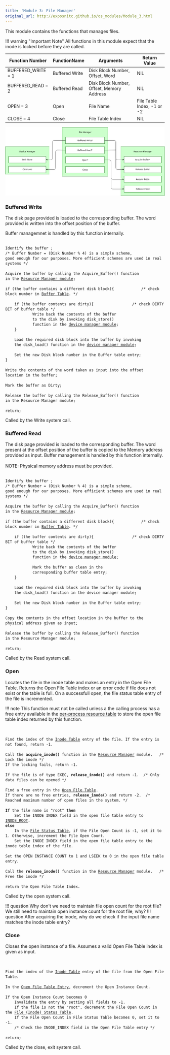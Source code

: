 ```yaml
---
title: 'Module 3: File Manager'
original_url: http://exposnitc.github.io/os_modules/Module_3.html
---
```


This module contains the functions that manages files.

!!! warning "Important Note"
    All functions in this module expect that the inode is locked before they are called.

| Function Number    | FunctionName   | Arguments                                 | Return Value               |
| ------------------ | -------------- | ----------------------------------------- | -------------------------- |
| BUFFERED_WRITE = 1 | Buffered Write | Disk Block Number, Offset, Word           | NIL                        |
| BUFFERED_READ = 2  | Buffered Read  | Disk Block Number, Offset, Memory Address | NIL                        |
| OPEN = 3           | Open           | File Name                                 | File Table Index, -1 or -2 |
| CLOSE = 4          | Close          | File Table Index                          | NIL                        |

![](../assets/img/modules/FileManager.png)

###  Buffered Write
The disk page provided is loaded to the corresponding buffer. The word provided is written into the offset position of the buffer.

Buffer managemnet is handled by this function internally.

<pre><code>
Identify the buffer ; 			
/* Buffer Number = (Disk Number % 4) is a simple scheme, 
good enough for our purposes. More efficient schemes are used in real systems */

Acquire the buffer by calling the Acquire_Buffer() function	
in the <a href="../../modules/module-00/">Resource Manager module</a>;

if (the buffer contains a different disk block){  			/* check block number in <a href="../../os-design/mem-ds/#buffer-table">Buffer Table</a>. */
    
    if (the buffer contents are dirty){					/* check DIRTY BIT of buffer table */
            Write back the contents of the buffer
            to the disk by invoking disk_store() 
            function in the <a href="../../modules/module-04/">device manager module</a>;
    }
    
    Load the required disk block into the buffer by invoking
    the disk_load() function in the <a href="../../modules/module-04/">device manager module</a>;

    Set the new Disk block number in the Buffer table entry;
}

Write the contents of the word taken as input into the offset
location in the buffer; 

Mark the buffer as Dirty;

Release the buffer by calling the Release_Buffer() function
in the Resource Manager module;

return;
</code></pre>

Called by the Write system call.

### Buffered Read

The disk page provided is loaded to the corresponding buffer. The word present at the offset position of the buffer is copied to the Memory address provided as input. Buffer management is handled by this function internally.<br> <br>
NOTE: Physical memory address must be provided. 

<pre><code>
Identify the buffer ; 			
/* Buffer Number = (Disk Number % 4) is a simple scheme, 
good enough for our purposes. More efficient schemes are used in real systems */

Acquire the buffer by calling the Acquire_Buffer() function
in the <a href="../../modules/module-00/">Resource Manager module</a>;

if (the buffer contains a different disk block){  			/* check block number in <a href="../../os-design/mem-ds/#buffer-table">Buffer Table</a>. */
    
    if (the buffer contents are dirty){					/* check DIRTY BIT of buffer table */
            Write back the contents of the buffer
            to the disk by invoking disk_store() 
            function in the <a href="../../modules/module-04/">device manager module</a>;
            
            Mark the buffer as clean in the 
            corresponding buffer table entry;
    }
    
    Load the required disk block into the buffer by invoking
    the disk_load() function in the device manager module;

    Set the new Disk block number in the Buffer table entry;
}

Copy the contents in the offset location in the buffer to the
physical address given as input; 
    
Release the buffer by calling the Release_Buffer() function
in the Resource Manager module;

return;
</code></pre>

Called by the Read system call. 

### Open

Locates the file in the inode table and makes an entry in the Open File Table. Returns the Open File Table index or an error code if file does not exist or the table is full. On a successfull open, the file status table entry of the file is incremented.

!!! note
     This function must not be called unless a the calling process has a free entry available in the <a href="../../os-design/process-table/#per-process-resource-table">per-process resource table</a> to store the open file table index returned by this function.

<pre><code>

Find the index of the <a href="../../os-design/disk-ds/#inode-table">Inode Table</a> entry of the file. If the entry is not found, return -1.

Call the <b>acquire_inode()</b> function in the <a href="../../modules/module-00/">Resource Manager</a> module.&nbsp;&nbsp; /* Lock the inode */
If the locking fails, return -1. 

If the file is of type EXEC, <b>release_inode()</b> and return -1. 	/* Only data files can be opened */

Find a free entry in the <a href="../../os-design/mem-ds/#open-file-table">Open File Table</a>.
If there are no free entries, <b>release_inode()</b> and return -2.  /* Reached maximum number of open files in the system. */

<b>If</b> the file name is "root" <b>then</b> 
	Set the INODE INDEX field in the open file table entry to <a href="../../support-tools/constants/">INODE_ROOT</a>. 
<b>else</b>
	In the <a href="../../os-design/mem-ds/#file-inode-status-table">File Status Table</a>, if the File Open Count is -1, set it to 1. Otherwise, increment the File Open Count.
	Set the INODE INDEX field in the open file table entry to the inode table index of the file. 

Set the OPEN INSTANCE COUNT to 1 and LSEEK to 0 in the open file table entry.

Call the <b>release_inode()</b> function in the <a href="../../modules/module-00/">Resource Manager</a> module.&nbsp;&nbsp; /* Free the inode */

return the Open File Table Index.
</code></pre>

Called by the open system call.

!!! question
    Why don't we need to maintain file open count for the root file? We still need to maintain open instance count for the root file, why?
!!! question
    After acquiring the inode, why do we check if the input file name matches the inode table entry?



### Close
Closes the open instance of a file. Assumes a valid Open File Table index is given as input. 


<pre><code>

Find the index of the <a href="../../os-design/disk-ds/#inode-table">Inode Table</a> entry of the file from the Open File Table.

In the <a href="../../os-design/mem-ds/#open-file-table">Open File Table Entry</a>, decrement the Open Instance Count.

If the Open Instance Count becomes 0
	Invalidate the entry by setting all fields to -1.
	If the file is not the "root", decrement the File Open Count in the <a href="../../os-design/mem-ds/#file-inode-status-table">File (Inode) Status Table</a>.
	If the File Open Count in File Status Table becomes 0, set it to -1.
	/* Check the INODE_INDEX field in the Open File Table entry */

return;
</code></pre>


Called by the close, exit system call.